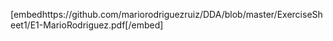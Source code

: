 
[embedhttps://github.com/mariorodriguezruiz/DDA/blob/master/ExerciseSheet1/E1-MarioRodriguez.pdf[/embed]
